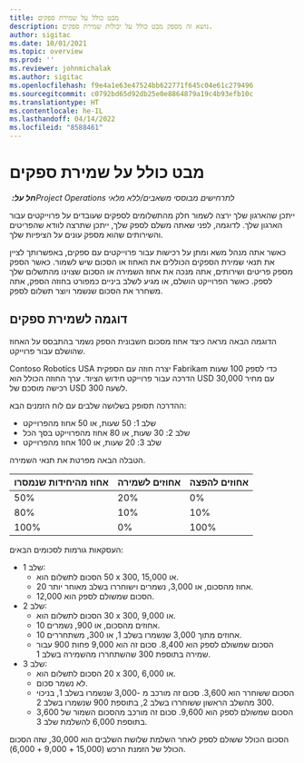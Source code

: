 ```yaml
---
title: מבט כולל על שמירת ספקים
description: נושא זה מספק מבט כולל על יכולות שמירת ספקים.
author: sigitac
ms.date: 10/01/2021
ms.topic: overview
ms.prod: ''
ms.reviewer: johnmichalak
ms.author: sigitac
ms.openlocfilehash: f9e4a1e63e47524bb622771f645c04e61c279496
ms.sourcegitcommit: c0792bd65d92db25e0e8864879a19c4b93efb10c
ms.translationtype: HT
ms.contentlocale: he-IL
ms.lasthandoff: 04/14/2022
ms.locfileid: "8588461"
---
```

# <a name="vendor-retention-overview"></a>מבט כולל על שמירת ספקים

_**חל על:** ‏Project Operations לתרחישים מבוססי משאבים/ללא מלאי_

ייתכן שהארגון שלך ירצה לשמור חלק מהתשלומים לספקים שעובדים על פרוייקטים עבור הארגון שלך. לדוגמה, לפני שאתה משלם לספק שלך, ייתכן שתרצה לוודא שהפריטים והשירותים שהוא מספק עונים על הציפיות שלך.

כאשר אתה מנהל משא ומתן על רכישות עבור פרוייקטים עם ספקים, באפשרותך לציין את תנאי שמירת הספקים הכוללים את האחוז או הסכום שיש לשמור. כאשר הספק מספק פריטים ושירותים, אתה מנכה את אחוז השמירה או הסכום שצוינו מהתשלום שלך לספק. כאשר הפרוייקט הושלם, או מגיע לשלב ביניים כמפורט בחוזה הספק, אתה משחרר את הסכום שנשמר ויוצר תשלום לספק.

## <a name="vendor-retention-example"></a>דוגמה לשמירת ספקים

הדוגמה הבאה מראה כיצד אחוז מסכום חשבונית הספק נשמר בהתבסס על האחוז שהושלם עבור פרוייקט.

Contoso Robotics USA יצרה חוזה עם הספקית Fabrikam כדי לספק 100 שעות הדרכה עבור פרוייקט חידוש הציוד. ערך החוזה הכולל הוא USD 30,000 עם מחיר רכישה מוסכם של USD 300 לשעה.

ההדרכה תסופק בשלושה שלבים עם לוח הזמנים הבא:

- שלב 1: 50 שעות, או 50 אחוז מהפרוייקט
- שלב 2: 30 שעות, או 80 אחוז מהפרוייקט בסך הכל
- שלב 3: 20 שעות, או 100 אחוז מהפרוייקט

הטבלה הבאה מפרטת את תנאי השמירה.

| **אחוז מהיחידות שנמסרו** | **אחוזים לשמירה** | **אחוזים להפצה** |
| --- | --- | --- |
| 50% | 20% | 0% |
| 80% | 10% | 10% |
| 100% | 0% | 100% |

העסקאות גורמות לסכומים הבאים:

- שלב 1:
  - הסכום לתשלום הוא ‎50 x 300, או 15,000.
  - 20 אחוז מהסכום, או 3,000, נשמרים וישוחררו בשלב מאוחר יותר.
  - הסכום שמשולם לספק הוא 12,000.
- שלב 2:
  - הסכום לתשלום הוא ‎30 x 300, או 9,000.
  - 10 אחוזים מהסכום, או 900, נשמרים.
  - 10 אחוזים מתוך 3,000 שנשמרו בשלב 1, או 300, משתחררים.
  - הסכום שמשולם לספק הוא 8,400. סכום זה הוא 9,000 פחות 900 עבור שמירה בתוספת 300 שהשתחררו מהשמירה בשלב 1.
- שלב 3:
  - הסכום לתשלום הוא ‎20 x 300, או 6,000.
  - לא נשמר סכום.
  - הסכום ששוחרר הוא 3,600. סכום זה מורכב מ -3,000 שנשמרו בשלב 1, בניכוי 300 מהשלב הראשון ששוחררו בשלב 2, בתוספת 900 שנשמרו בשלב 2.
  - הסכום שמשולם לספק הוא 9,600. סכום זה מורכב מהסכום השמור של 3,600 בתוספת 6,000 להשלמת שלב 3.

הסכום הכולל ששולם לספק לאחר השלמת שלושת השלבים הוא 30,000, שזה הסכום הכולל של הזמנת הרכש (15,000 + 9,000 + 6,000).
